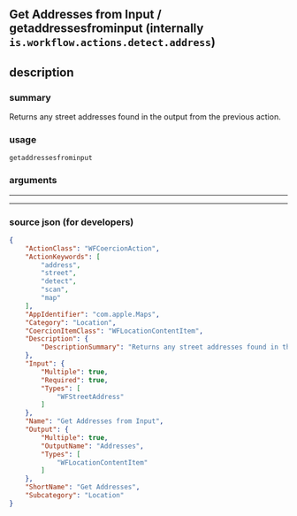 
## Get Addresses from Input / getaddressesfrominput (internally `is.workflow.actions.detect.address`)


## description

### summary

Returns any street addresses found in the output from the previous action.


### usage
```
getaddressesfrominput 
```

### arguments

---



---

### source json (for developers)

```json
{
	"ActionClass": "WFCoercionAction",
	"ActionKeywords": [
		"address",
		"street",
		"detect",
		"scan",
		"map"
	],
	"AppIdentifier": "com.apple.Maps",
	"Category": "Location",
	"CoercionItemClass": "WFLocationContentItem",
	"Description": {
		"DescriptionSummary": "Returns any street addresses found in the output from the previous action."
	},
	"Input": {
		"Multiple": true,
		"Required": true,
		"Types": [
			"WFStreetAddress"
		]
	},
	"Name": "Get Addresses from Input",
	"Output": {
		"Multiple": true,
		"OutputName": "Addresses",
		"Types": [
			"WFLocationContentItem"
		]
	},
	"ShortName": "Get Addresses",
	"Subcategory": "Location"
}
```
